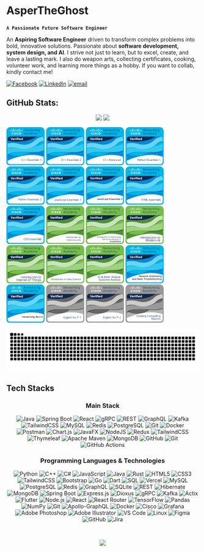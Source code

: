 # AsperTheGhost

**`A Passionate Future Software Engineer`**

An **Aspiring Software Engineer** driven to transform complex problems into bold, innovative solutions. Passionate about **software development, system design, and AI**. I strive not just to learn, but to excel, create, and leave a lasting mark. I also do weapon arts, collecting certificates, cooking, volunteer work, and learning more things as a hobby. If you want to collab, kindly contact me!

[![Facebook](https://img.shields.io/badge/Facebook-%231877F2.svg?logo=Facebook&logoColor=white)](https://facebook.com/https://www.facebook.com/jasper.rosales.124533) [![LinkedIn](https://img.shields.io/badge/LinkedIn-%230077B5.svg?logo=linkedin&logoColor=white)](https://linkedin.com/in/www.linkedin.com/in/jasper-rosales-056001368) [![email](https://img.shields.io/badge/Email-D14836?logo=gmail&logoColor=white)](mailto:jasperbrosales32@gmail.com) 


##  GitHub Stats:

<p align="center">

<img src="https://github-readme-stats.vercel.app/api?username=JasperRosales&theme=dark&hide_border=false&include_all_commits=false&count_private=false" width="365"/>
<img src="https://nirzak-streak-stats.vercel.app/?user=JasperRosales&theme=dark&hide_border=false" width="400"/>

</p>



<p>
  <img src="badges/c-essentials-1.jpg" alt="c-essentials-1" width="100"/>
  <img src="badges/c-essentials-2.png" alt="c-essentials-2" width="100"/>
  <img src="badges/c-advanced.png" alt="c-advanced" width="100"/>
  <img src="badges/python-essentials-1.1.png" alt="python-essentials-1.1" width="100"/>
  <img src="badges/python-essentials-2.png" alt="python-essentials-2" width="100"/>
  <img src="badges/javascript-essentials-1.png" alt="javascript-essentials-1" width="100"/>
  <img src="badges/javascript-essentials-2.png" alt="javascript-essentials-2" width="100"/>
  <img src="badges/html-essentials.png" alt="html-essentials" width="100"/>
  <img src="badges/css-essentials.png" alt="css-essentials" width="100"/>
  <img src="badges/introduction-to-cybersecurity.png" alt="introduction-to-cybersecurity"width="100"/>
  <img src="badges/introduction-to-greenhouse-gas-accounting-for-it.png" alt="introduction-to-greenhouse-gas-accounting-for-it" width="100"/>
  <img src="badges/introduction-to-modern-ai.png" alt="introduction-to-modern-ai" width="100"/ 
  <img src="badges/data-analytics-essentials.png" alt="data-analytics-essentials" width="100"/>
  <img src="badges/introduction-to-iot.png" alt="introduction-to-iot" width="100"/>
  <img src="badges/introduction-to-data-science.png" alt="introduction-to-data-science" width="100"/>
  <img src="badges/ai-at-work-analyze-customer-reviews.png" alt="ai-at-work-analyze-customer-reviews" width="100"/>
  <img src="badges/network-addressing-and-basic-troubleshooting.png" alt="network-addressing-and-basic-troubleshooting" width="100"/>
  <img src="badges/networking-basics.png" alt="networking-basics" width="100"/>
  <img src="badges/english-for-it-1.png" alt="english-for-it-1" width="100"/>
  <img src="badges/english-for-it-2.png" alt="english-for-it-2" width="100"/>
  <img src="badges/creating-compelling-reports.png" alt="creating-compelling-reports" width="100"/>



  


</p>



<div align="center">
    
  ![snake gif](https://github.com/JasperRosales/JasperRosales/blob/output/github-snake-dark.svg)
</div>



## Tech Stacks
<div align="center">

### Main Stack 
![Java](https://img.shields.io/badge/Java-007396?style=for-the-badge&logo=openjdk&logoColor=white)
![Spring Boot](https://img.shields.io/badge/Spring%20Boot-6DB33F?style=for-the-badge&logo=springboot&logoColor=white)
![React](https://img.shields.io/badge/React-20232A?style=for-the-badge&logo=react&logoColor=61DAFB)
![gRPC](https://img.shields.io/badge/gRPC-000000?style=for-the-badge&logo=grpc&logoColor=white)
![REST](https://img.shields.io/badge/REST-02569B?style=for-the-badge&logo=rest&logoColor=white)
![GraphQL](https://img.shields.io/badge/GraphQL-E10098?style=for-the-badge&logo=graphql&logoColor=white)
![Kafka](https://img.shields.io/badge/Kafka-231F20?style=for-the-badge&logo=apachekafka&logoColor=white)
![TailwindCSS](https://img.shields.io/badge/Tailwind_CSS-06B6D4?style=for-the-badge&logo=tailwindcss&logoColor=white)
![MySQL](https://img.shields.io/badge/MySQL-4479A1?style=for-the-badge&logo=mysql&logoColor=white)
![Redis](https://img.shields.io/badge/Redis-DC382D?style=for-the-badge&logo=redis&logoColor=white)
![PostgreSQL](https://img.shields.io/badge/PostgreSQL-316192?style=for-the-badge&logo=postgresql&logoColor=white)
![Git](https://img.shields.io/badge/Git-F05032?style=for-the-badge&logo=git&logoColor=white)
![Docker](https://img.shields.io/badge/Docker-2496ED?style=for-the-badge&logo=docker&logoColor=white)
![Postman](https://img.shields.io/badge/Postman-FF6C37?style=for-the-badge&logo=postman&logoColor=white) 
![Chart.js](https://img.shields.io/badge/chart.js-F5788D.svg?style=for-the-badge&logo=chart.js&logoColor=white) 
![JavaFX](https://img.shields.io/badge/javafx-%23FF0000.svg?style=for-the-badge&logo=javafx&logoColor=white) 
![NodeJS](https://img.shields.io/badge/node.js-6DA55F?style=for-the-badge&logo=node.js&logoColor=white)
![Redux](https://img.shields.io/badge/redux-%23593d88.svg?style=for-the-badge&logo=redux&logoColor=white) 
![TailwindCSS](https://img.shields.io/badge/tailwindcss-%2338B2AC.svg?style=for-the-badge&logo=tailwind-css&logoColor=white) 
![Thymeleaf](https://img.shields.io/badge/Thymeleaf-%23005C0F.svg?style=for-the-badge&logo=Thymeleaf&logoColor=white) 
![Apache Maven](https://img.shields.io/badge/Apache%20Maven-C71A36?style=for-the-badge&logo=Apache%20Maven&logoColor=white)
![MongoDB](https://img.shields.io/badge/MongoDB-%234ea94b.svg?style=for-the-badge&logo=mongodb&logoColor=white)
![GitHub](https://img.shields.io/badge/github-%23121011.svg?style=for-the-badge&logo=github&logoColor=white) 
![Git](https://img.shields.io/badge/git-%23F05033.svg?style=for-the-badge&logo=git&logoColor=white) 
![GitHub Actions](https://img.shields.io/badge/github%20actions-%232671E5.svg?style=for-the-badge&logo=githubactions&logoColor=white) 


### Programming Languages & Technologies
![Python](https://img.shields.io/badge/Python-3776AB?style=for-the-badge&logo=python&logoColor=white)
![C++](https://img.shields.io/badge/C++-00599C?style=for-the-badge&logo=cplusplus&logoColor=white)
![C#](https://img.shields.io/badge/C%23-239120?style=for-the-badge&logo=csharp&logoColor=white)
![JavaScript](https://img.shields.io/badge/JavaScript-F7DF1E?style=for-the-badge&logo=javascript&logoColor=black)
![Java](https://img.shields.io/badge/Java-007396?style=for-the-badge&logo=openjdk&logoColor=white)
![Rust](https://img.shields.io/badge/Rust-000000?style=for-the-badge&logo=rust&logoColor=white)
![HTML5](https://img.shields.io/badge/HTML5-E34F26?style=for-the-badge&logo=html5&logoColor=white)
![CSS3](https://img.shields.io/badge/CSS3-1572B6?style=for-the-badge&logo=css3&logoColor=white)
![TailwindCSS](https://img.shields.io/badge/Tailwind_CSS-06B6D4?style=for-the-badge&logo=tailwindcss&logoColor=white)
![Bootstrap](https://img.shields.io/badge/Bootstrap-7952B3?style=for-the-badge&logo=bootstrap&logoColor=white)
![Go](https://img.shields.io/badge/Go-00ADD8?style=for-the-badge&logo=go&logoColor=white)
![Dart](https://img.shields.io/badge/Dart-0175C2?style=for-the-badge&logo=dart&logoColor=white)
![SQL](https://img.shields.io/badge/SQL-4479A1?style=for-the-badge&logo=database&logoColor=white)
![Vercel](https://img.shields.io/badge/vercel-%23000000.svg?style=for-the-badge&logo=vercel&logoColor=white) 
![MySQL](https://img.shields.io/badge/MySQL-4479A1?style=for-the-badge&logo=mysql&logoColor=white)
![PostgreSQL](https://img.shields.io/badge/PostgreSQL-316192?style=for-the-badge&logo=postgresql&logoColor=white)
![Redis](https://img.shields.io/badge/Redis-DC382D?style=for-the-badge&logo=redis&logoColor=white)
![GraphQL](https://img.shields.io/badge/GraphQL-E10098?style=for-the-badge&logo=graphql&logoColor=white)
![SQLite](https://img.shields.io/badge/SQLite-003B57?style=for-the-badge&logo=sqlite&logoColor=white)
![REST](https://img.shields.io/badge/REST-02569B?style=for-the-badge&logo=rest&logoColor=white)
![Hibernate](https://img.shields.io/badge/Hibernate-59666C?style=for-the-badge&logo=Hibernate&logoColor=white) 
![MongoDB](https://img.shields.io/badge/MongoDB-47A248?style=for-the-badge&logo=mongodb&logoColor=white)
![Spring Boot](https://img.shields.io/badge/Spring%20Boot-6DB33F?style=for-the-badge&logo=springboot&logoColor=white)
![Express.js](https://img.shields.io/badge/Express.js-000000?style=for-the-badge&logo=express&logoColor=white)
![Dioxus](https://img.shields.io/badge/Dioxus-000000?style=for-the-badge&logo=rust&logoColor=white)
![gRPC](https://img.shields.io/badge/gRPC-000000?style=for-the-badge&logo=grpc&logoColor=white)
![Kafka](https://img.shields.io/badge/Kafka-231F20?style=for-the-badge&logo=apachekafka&logoColor=white)
![Actix](https://img.shields.io/badge/Actix-000000?style=for-the-badge&logo=actix&logoColor=white)
![Flutter](https://img.shields.io/badge/Flutter-02569B?style=for-the-badge&logo=flutter&logoColor=white)
![Node.js](https://img.shields.io/badge/Node.js-339933?style=for-the-badge&logo=node.js&logoColor=white)
![React](https://img.shields.io/badge/React-20232A?style=for-the-badge&logo=react&logoColor=61DAFB)
![React Router](https://img.shields.io/badge/React_Router-CA4245?style=for-the-badge&logo=react-router&logoColor=white) 
![TensorFlow](https://img.shields.io/badge/TensorFlow-FF6F00?style=for-the-badge&logo=tensorflow&logoColor=white)
![Pandas](https://img.shields.io/badge/Pandas-2C2D72?style=for-the-badge&logo=pandas&logoColor=white)
![NumPy](https://img.shields.io/badge/numpy-013243?style=for-the-badge&logo=numpy&logoColor=white)
![Git](https://img.shields.io/badge/Git-F05032?style=for-the-badge&logo=git&logoColor=white)
![Apollo-GraphQL](https://img.shields.io/badge/-ApolloGraphQL-311C87?style=for-the-badge&logo=apollo-graphql) 
![Docker](https://img.shields.io/badge/Docker-2496ED?style=for-the-badge&logo=docker&logoColor=white)
![Cisco](https://img.shields.io/badge/cisco-%23049fd9.svg?style=for-the-badge&logo=cisco&logoColor=black) ![Grafana](https://img.shields.io/badge/grafana-%23F46800.svg?style=for-the-badge&logo=grafana&logoColor=white)
![Adobe Photoshop](https://img.shields.io/badge/adobe%20photoshop-%2331A8FF.svg?style=for-the-badge&logo=adobe%20photoshop&logoColor=white) 
![Adobe Illustrator](https://img.shields.io/badge/adobe%20illustrator-%23FF9A00.svg?style=for-the-badge&logo=adobe%20illustrator&logoColor=white) 
![VS Code](https://img.shields.io/badge/VS%20Code-007ACC?style=for-the-badge&logo=visualstudiocode&logoColor=white)
![Linux](https://img.shields.io/badge/Linux-FCC624?style=for-the-badge&logo=linux&logoColor=black)
![Figma](https://img.shields.io/badge/Figma-F24E1E?style=for-the-badge&logo=figma&logoColor=white)
![GitHub](https://img.shields.io/badge/GitHub-181717?style=for-the-badge&logo=github&logoColor=white)
![Jira](https://img.shields.io/badge/jira-%230A0FFF.svg?style=for-the-badge&logo=jira&logoColor=white) 

</div>

</br>


<div align="center">
    
   ![](https://quotes-github-readme.vercel.app/api?type=horizontal&theme=dark)
</div>


